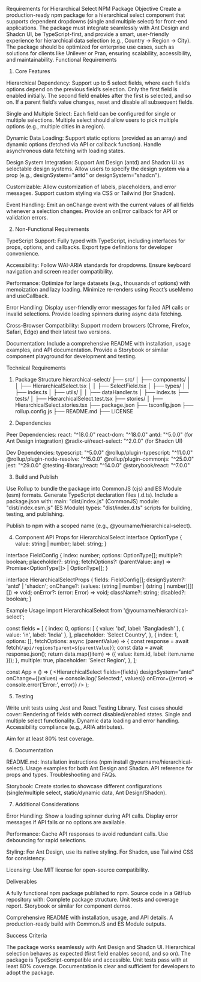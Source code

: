 Requirements for Hierarchical Select NPM Package
Objective
Create a production-ready npm package for a hierarchical select component that supports dependent dropdowns (single and multiple select) for front-end applications. The package must integrate seamlessly with Ant Design and Shadcn UI, be TypeScript-first, and provide a smart, user-friendly experience for hierarchical data selection (e.g., Country → Region → City). The package should be optimized for enterprise use cases, such as solutions for clients like Unilever or Pran, ensuring scalability, accessibility, and maintainability.
Functional Requirements
1. Core Features

Hierarchical Dependency:
Support up to 5 select fields, where each field’s options depend on the previous field’s selection.
Only the first field is enabled initially. The second field enables after the first is selected, and so on.
If a parent field’s value changes, reset and disable all subsequent fields.


Single and Multiple Select:
Each field can be configured for single or multiple selections.
Multiple select should allow users to pick multiple options (e.g., multiple cities in a region).


Dynamic Data Loading:
Support static options (provided as an array) and dynamic options (fetched via API or callback function).
Handle asynchronous data fetching with loading states.


Design System Integration:
Support Ant Design (antd) and Shadcn UI as selectable design systems.
Allow users to specify the design system via a prop (e.g., designSystem="antd" or designSystem="shadcn").


Customizable:
Allow customization of labels, placeholders, and error messages.
Support custom styling via CSS or Tailwind (for Shadcn).


Event Handling:
Emit an onChange event with the current values of all fields whenever a selection changes.
Provide an onError callback for API or validation errors.



2. Non-Functional Requirements

TypeScript Support:
Fully typed with TypeScript, including interfaces for props, options, and callbacks.
Export type definitions for developer convenience.


Accessibility:
Follow WAI-ARIA standards for dropdowns.
Ensure keyboard navigation and screen reader compatibility.


Performance:
Optimize for large datasets (e.g., thousands of options) with memoization and lazy loading.
Minimize re-renders using React’s useMemo and useCallback.


Error Handling:
Display user-friendly error messages for failed API calls or invalid selections.
Provide loading spinners during async data fetching.


Cross-Browser Compatibility:
Support modern browsers (Chrome, Firefox, Safari, Edge) and their latest two versions.


Documentation:
Include a comprehensive README with installation, usage examples, and API documentation.
Provide a Storybook or similar component playground for development and testing.



Technical Requirements
1. Package Structure
hierarchical-select/
├── src/
│   ├── components/
│   │   ├── HierarchicalSelect.tsx
│   │   ├── SelectField.tsx
│   ├── types/
│   │   ├── index.ts
│   ├── utils/
│   │   ├── dataHandler.ts
│   ├── index.ts
├── tests/
│   ├── HierarchicalSelect.test.tsx
├── stories/
│   ├── HierarchicalSelect.stories.tsx
├── package.json
├── tsconfig.json
├── rollup.config.js
├── README.md
├── LICENSE

2. Dependencies

Peer Dependencies:
react: "^18.0.0"
react-dom: "^18.0.0"
antd: "^5.0.0" (for Ant Design integration)
@radix-ui/react-select: "^2.0.0" (for Shadcn UI)


Dev Dependencies:
typescript: "^5.0.0"
@rollup/plugin-typescript: "^11.0.0"
@rollup/plugin-node-resolve: "^15.0.0"
@rollup/plugin-commonjs: "^25.0.0"
jest: "^29.0.0"
@testing-library/react: "^14.0.0"
@storybook/react: "^7.0.0"



3. Build and Publish

Use Rollup to bundle the package into CommonJS (cjs) and ES Module (esm) formats.
Generate TypeScript declaration files (.d.ts).
Include a package.json with:
main: "dist/index.js" (CommonJS)
module: "dist/index.esm.js" (ES Module)
types: "dist/index.d.ts"
scripts for building, testing, and publishing.


Publish to npm with a scoped name (e.g., @yourname/hierarchical-select).

4. Component API
Props for HierarchicalSelect
interface OptionType {
  value: string | number;
  label: string;
}

interface FieldConfig {
  index: number;
  options: OptionType[];
  multiple?: boolean;
  placeholder?: string;
  fetchOptions?: (parentValue: any) => Promise<OptionType[]> | OptionType[];
}

interface HierarchicalSelectProps {
  fields: FieldConfig[];
  designSystem?: 'antd' | 'shadcn';
  onChange?: (values: (string | number | (string | number)[])[]) => void;
  onError?: (error: Error) => void;
  className?: string;
  disabled?: boolean;
}

Example Usage
import HierarchicalSelect from '@yourname/hierarchical-select';

const fields = [
  {
    index: 0,
    options: [
      { value: 'bd', label: 'Bangladesh' },
      { value: 'in', label: 'India' },
    ],
    placeholder: 'Select Country',
  },
  {
    index: 1,
    options: [],
    fetchOptions: async (parentValue) => {
      const response = await fetch(`/api/regions?parent=${parentValue}`);
      const data = await response.json();
      return data.map((item) => ({ value: item.id, label: item.name }));
    },
    multiple: true,
    placeholder: 'Select Region',
  },
];

const App = () => (
  <HierarchicalSelect
    fields={fields}
    designSystem="antd"
    onChange={(values) => console.log('Selected:', values)}
    onError={(error) => console.error('Error:', error)}
  />
);

5. Testing

Write unit tests using Jest and React Testing Library.
Test cases should cover:
Rendering of fields with correct disabled/enabled states.
Single and multiple select functionality.
Dynamic data loading and error handling.
Accessibility compliance (e.g., ARIA attributes).


Aim for at least 80% test coverage.

6. Documentation

README.md:
Installation instructions (npm install @yourname/hierarchical-select).
Usage examples for both Ant Design and Shadcn.
API reference for props and types.
Troubleshooting and FAQs.


Storybook:
Create stories to showcase different configurations (single/multiple select, static/dynamic data, Ant Design/Shadcn).



7. Additional Considerations

Error Handling:
Show a loading spinner during API calls.
Display error messages if API fails or no options are available.


Performance:
Cache API responses to avoid redundant calls.
Use debouncing for rapid selections.


Styling:
For Ant Design, use its native styling.
For Shadcn, use Tailwind CSS for consistency.


Licensing:
Use MIT license for open-source compatibility.



Deliverables

A fully functional npm package published to npm.
Source code in a GitHub repository with:
Complete package structure.
Unit tests and coverage report.
Storybook or similar for component demos.


Comprehensive README with installation, usage, and API details.
A production-ready build with CommonJS and ES Module outputs.

Success Criteria

The package works seamlessly with Ant Design and Shadcn UI.
Hierarchical selection behaves as expected (first field enables second, and so on).
The package is TypeScript-compatible and accessible.
Unit tests pass with at least 80% coverage.
Documentation is clear and sufficient for developers to adopt the package.

